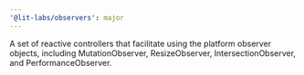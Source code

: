 ```yaml
---
'@lit-labs/observers': major
---
```


A set of reactive controllers that facilitate using the platform observer objects, including MutationObserver, ResizeObserver, IntersectionObserver, and PerformanceObserver.

